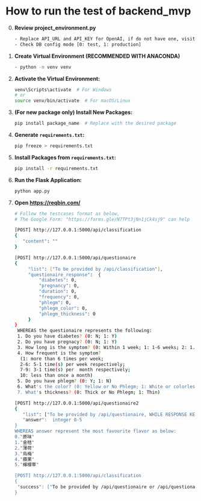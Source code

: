 # How to run the test of backend_mvp
0. **Review project_environment.py**
   ```bash
   - Replace API_URL and API_KEY for OpenAI, if do not have one, visit this: https://github.com/popjane/free_chatgpt_api?tab=readme-ov-file#%E5%B8%B8%E7%94%A8%E5%BA%94%E7%94%A8%E6%94%AF%E6%8C%81
   - Check DB config mode [0: test, 1: production]
   ```

1. **Create Virtual Environment (RECOMMENDED WITH ANACONDA)**
   ```bash
   - python -m venv venv
   ```
2. **Activate the Virtual Environment:**
   ```bash
   venv\Scripts\activate  # For Windows
   # or
   source venv/bin/activate  # For macOS/Linux
   ```

3. **(For new package only) Install New Packages:**
   ```bash
   pip install package_name  # Replace with the desired package
   ```

4. **Generate `requirements.txt`:**
   ```bash
   pip freeze > requirements.txt
   ```

5. **Install Packages from `requirements.txt`:**
   ```bash
   pip install -r requirements.txt
   ```

6. **Run the Flask Application:**
   ```bash
   python app.py
   ```
7. **Open https://reqbin.com/**
   ```bash
   # Follow the testcases format as below, 
   # The Google Form: "https://forms.gle/N7TPt3jNn1jCk4sj9" can help
   
   [POST] http://127.0.0.1:5000/api/classification 
   {
      "content": ""
   }

   [POST] http://127.0.0.1:5000/api/questionaire
   {
        "list": ["To be provided by /api/classification"],
        "questionaire_response":  {
            "diabetes": 0,
            "pregnancy": 0,
            "duration": 0,
            "frequency": 0,
            "phlegm": 0,
            "phlegm_color": 0,
            "phlegm_thickness": 0
        }
   }
    WHEREAS the questionaire represents the following:
    1. Do you have diabetes? (0: N; 1: Y)
    2. Do you have pregnacy? (0: N; 1: Y)
    3. How long is the symptom? (0: Within 1 week; 1: 1-6 weeks; 2: 1.5 months and above)
    4. How frequent is the symptom?
     (1: more than 6 times per week;
     2-6: 5-1 time(s) per week respectively;
     7-9: 3-1 time(s) per  month respectively;
     10: less than once a month)
    5. Do you have phlegm? (0: Y; 1: N)
    6. What's the color? (0: Yellow or No Phlegm; 1: White or colorless)
    7. What's thickness? (0: Thick or No Phlegm; 1: Thin)

   [POST] http://127.0.0.1:5000/api/questionaire2
   {
      "list": ["To be provided by /api/questionaire, WHILE RESPONSE KEY MUST CONTAIN 'list'],
      "answer":  integer 0-5
   }
   WHEREAS answer represent the most favourite flavor as below:
   0."原味"
   1."金桔"
   2."薄荷"
   3."烏梅"
   4."蘋果"
   5."檸檬草"

   [POST] http://127.0.0.1:5000/api/classification 
   {
    "success": ["To be provided by /api/questionaire or /api/questionaire2, WHILE RESPONSE KEY MUST CONTAIN 'success'"]
   }
   ```
